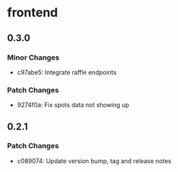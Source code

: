 # frontend

## 0.3.0

### Minor Changes

- c97abe5: Integrate raffle endpoints

### Patch Changes

- 9274f0a: Fix spots data not showing up

## 0.2.1

### Patch Changes

- c089074: Update version bump, tag and release notes
